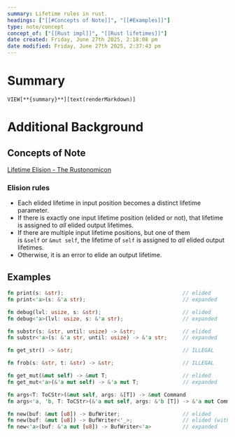 ```yaml
---
summary: Lifetime rules in rust.
headings: ["[[#Concepts of Note]]", "[[#Examples]]"]
type: note/concept
concept_of: ["[[Rust impl]]", "[[Rust lifetimes]]"]
date created: Friday, June 27th 2025, 2:18:08 pm
date modified: Friday, June 27th 2025, 2:37:43 pm
---
```


# Summary
`VIEW[**{summary}**][text(renderMarkdown)]`

# Additional Background
## Concepts of Note
[Lifetime Elision - The Rustonomicon](https://doc.rust-lang.org/nomicon/lifetime-elision.html)

### Elision rules
- Each elided lifetime in input position becomes a distinct lifetime parameter.
- If there is exactly one input lifetime position (elided or not), that lifetime is assigned to _all_ elided output lifetimes.
- If there are multiple input lifetime positions, but one of them is `&self` or `&mut self`, the lifetime of `self` is assigned to _all_ elided output lifetimes.
- Otherwise, it is an error to elide an output lifetime.

## Examples

```rust
fn print(s: &str);                                      // elided
fn print<'a>(s: &'a str);                               // expanded

fn debug(lvl: usize, s: &str);                          // elided
fn debug<'a>(lvl: usize, s: &'a str);                   // expanded

fn substr(s: &str, until: usize) -> &str;               // elided
fn substr<'a>(s: &'a str, until: usize) -> &'a str;     // expanded

fn get_str() -> &str;                                   // ILLEGAL

fn frob(s: &str, t: &str) -> &str;                      // ILLEGAL

fn get_mut(&mut self) -> &mut T;                        // elided
fn get_mut<'a>(&'a mut self) -> &'a mut T;              // expanded

fn args<T: ToCStr>(&mut self, args: &[T]) -> &mut Command                  // elided
fn args<'a, 'b, T: ToCStr>(&'a mut self, args: &'b [T]) -> &'a mut Command // expanded

fn new(buf: &mut [u8]) -> BufWriter;                    // elided
fn new(buf: &mut [u8]) -> BufWriter<'_>;                // elided (with `rust_2018_idioms`)
fn new<'a>(buf: &'a mut [u8]) -> BufWriter<'a>          // expanded

```